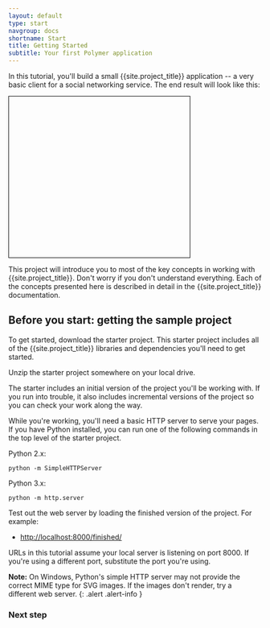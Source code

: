 ```yaml
---
layout: default
type: start
navgroup: docs
shortname: Start
title: Getting Started
subtitle: Your first Polymer application 
---
```


<style>
#download-button {
  background: #4285f4;
  color: #fff;
  font-size: 18px;
  fill: #fff;
}
#download-button:hover {
  background: #2a56c6;
}
#download-button::shadow #ripple {
  color: #fff;
}
.unquote-link {
  max-width: 360px;
}
.unquote-image {
  background-image: url(/images/tutorial/finished.png);
  background-size: cover;
  background-position: top;
  width: 360px;
  height: 320px;
  border: 1px solid black;
}
</style>


In this tutorial, you'll build a small {{site.project_title}} application -- a very basic client for a social networking service. The end result will look like this:

<div layout horizontal center-justified>
  <a href="/samples/tutorial/finished/index.html" layout horizontal flex class="unquote-link">
    <div class="unquote-image" flex></div>
  </a>
</div>

This project will introduce you to most of the key concepts in working with {{site.project_title}}. Don't worry if you don't understand everything. Each of the concepts presented here is described in detail in the {{site.project_title}} documentation.

## Before you start: getting the sample project

To get started, download the starter project. This starter project includes all of the {{site.project_title}} libraries and dependencies you'll need to get started.

<p layout horizontal center-justified>
  <a href="https://github.com/Polymer/polymer-tutorial/archive/master.zip">
    <paper-button icon="file-download" id="download-button" raisedButton label="Download Starter Project" onclick="downloadStarter()"></paper-button>
  </a>
</p>

Unzip the starter project somewhere on your local drive. 

The starter includes an initial version of the project you'll be working with. If you run into trouble, it also includes incremental versions of the project so you can check your work along the way. 

While you're working, you'll need a basic HTTP server to serve your pages. If you have Python installed, you can run one of the following commands in the top level of the starter project.

Python 2.x:

    python -m SimpleHTTPServer 

Python 3.x:

    python -m http.server 

Test out the web server by loading the finished version of the project. For example:

-  [http://localhost:8000/finished/](http://localhost:8000/finished/)

URLs in this tutorial assume your local server is listening on port 8000. 
If you're using a different port, substitute the port you're using.

**Note:** On Windows, Python's simple HTTP server may not provide the correct MIME type for SVG images.
If the images don't render, try a different web server.
{: .alert .alert-info }

### Next step

<a href="/docs/start/tutorial/step-1.html">
  <paper-button icon="arrow-forward" label="Step 1: Creating the app structure" raisedButton></paper-button>
</a>

